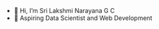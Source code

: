 - 👋 Hi, I’m Sri Lakshmi Narayana G C
- 👀 Aspiring Data Scientist and Web Development


<!---
GCSLN/GCSLN is a ✨ special ✨ repository because its `README.md` (this file) appears on your GitHub profile.
You can click the Preview link to take a look at your changes.
--->
